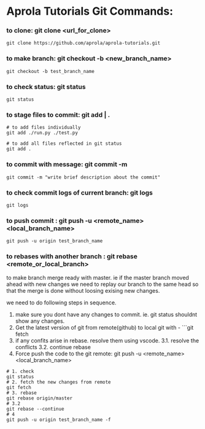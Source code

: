 # Aprola Tutorials Git Commands:

### to clone: git clone <url_for_clone>

```
git clone https://github.com/aprola/aprola-tutorials.git
```

### to make branch: git checkout -b <new_branch_name>

```
git checkout -b test_branch_name
```

### to check status: git status

```
git status
```

### to stage files to commit: git add <filePath1> <filePath2> | .

```
# to add files individually
git add ./run.py ./test.py

# to add all files reflected in git status
git add .
```

### to commit with message: git commit -m <message>

```
git commit -m "write brief description about the commit"
```


### to check commit logs of current branch: git logs

```
git logs
```


### to push commit : git push -u <remote_name> <local_branch_name>

```
git push -u origin test_branch_name
```

### to rebases with another branch : git rebase <remote_or_local_branch>

to make branch merge ready with master. ie if the master branch moved ahead with new changes we need to replay our
branch to the same head so that the merge is done without loosing exising new changes.

we need to do following steps in sequence.

1. make sure you dont have any changes to commit. ie. git status shouldnt show any changes.
2. Get the latest version of git from remote(github) to local git with - ```git fetch
3. if any confits arise in rebase. resolve them using vscode.
  3.1. resolve the conflicts
  3.2. continue rebase
4. Force push the code to the git remote: git push -u <remote_name> <local_branch_name>

```
# 1. check
git status 
# 2. fetch the new changes from remote
git fetch
# 3. rebase
git rebase origin/master
# 3.2
git rebase --continue
# 4
git push -u origin test_branch_name -f
```
